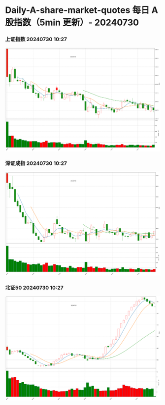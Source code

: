 
# Daily-A-share-market-quotes 每日 A 股指数（5min 更新）- 20240730

### 上证指数 20240730 10:27
![](./fig/2024/7/20240730-sh000001.png)

### 深证成指 20240730 10:27
![](./fig/2024/7/20240730-sz399001.png)

### 北证50 20240730 10:27
![](./fig/2024/7/20240730-bj899050.png)
